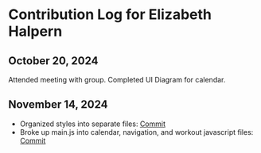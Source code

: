 # Contribution Log for Elizabeth Halpern

## October 20, 2024
Attended meeting with group.
Completed UI Diagram for calendar. 


## November 14, 2024
- Organized styles into separate files: [Commit](https://github.com/tjfrench24/team-3-project/pull/14/commits/d33ae3bd84e9c850271e14fb59df67d1c67e934a)
- Broke up main.js into calendar, navigation, and workout javascript files: [Commit](https://github.com/tjfrench24/team-3-project/pull/15/commits/343592a88716431c1e0232f9e84a6f3323f3a941)